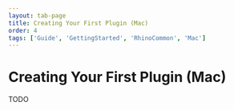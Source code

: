 ```yaml
---
layout: tab-page
title: Creating Your First Plugin (Mac)
order: 4
tags: ['Guide', 'GettingStarted', 'RhinoCommon', 'Mac']
---
```


# Creating Your First Plugin (Mac)

TODO

